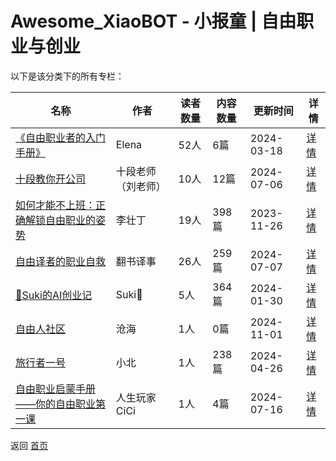 # Awesome_XiaoBOT - 小报童 | 自由职业与创业

以下是该分类下的所有专栏：

| 名称 | 作者 | 读者数量 | 内容数量 | 更新时间 | 详情 |
|------|------|----------|----------|----------|------|
| [《自由职业者的入门手册》](https://xiaobot.net/p/freelancer?refer=9c3f1c95-a052-465a-9902-f6d75080262a) | Elena | 52人 | 6篇 |  2024-03-18 | [详情](data/freelancer.md) |
| [十段教你开公司](https://xiaobot.net/p/hendydcxy?refer=9c3f1c95-a052-465a-9902-f6d75080262a) | 十段老师（刘老师） | 10人 | 12篇 |  2024-07-06 | [详情](data/hendydcxy.md) |
| [如何才能不上班：正确解锁自由职业的姿势](https://xiaobot.net/p/lizhuangding?refer=9c3f1c95-a052-465a-9902-f6d75080262a) | 李壮丁 | 19人 | 398篇 |  2023-11-26 | [详情](data/lizhuangding.md) |
| [自由译者的职业自救](https://xiaobot.net/p/TranslatorStory?refer=9c3f1c95-a052-465a-9902-f6d75080262a) | 翻书译事 | 26人 | 259篇 |  2024-07-07 | [详情](data/TranslatorStory.md) |
| [📖Suki的AI创业记](https://xiaobot.net/p/sukiaiblog?refer=9c3f1c95-a052-465a-9902-f6d75080262a) | Suki🐤 | 5人 | 364篇 |  2024-01-30 | [详情](data/sukiaiblog.md) |
| [自由人社区](https://xiaobot.net/p/free666?refer=9c3f1c95-a052-465a-9902-f6d75080262a) | 沧海 | 1人 | 0篇 |  2024-11-01 | [详情](data/free666.md) |
| [旅行者一号](https://xiaobot.net/p/Voyager1?refer=9c3f1c95-a052-465a-9902-f6d75080262a) | 小北 | 1人 | 238篇 |  2024-04-26 | [详情](data/Voyager1.md) |
| [自由职业启蒙手册——你的自由职业第一课](https://xiaobot.net/p/freelancerHB?refer=9c3f1c95-a052-465a-9902-f6d75080262a) | 人生玩家CiCi | 1人 | 4篇 |  2024-07-16 | [详情](data/freelancerHB.md) |


返回 [首页](../README.md)

